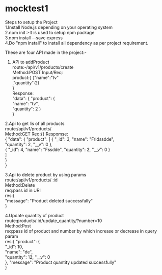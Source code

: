 # mocktest1
Steps to setup the Project  
1.Install Node.js  depending on your operating system  
2.npm init :-It is used to setup npm package   
3.npm install --save express  
4.Do "npm install" to install all dependency as per project requirement.   

These are four API made in the project:-

1. APi to addProduct  
route:-/api/v1/products/create  
Method:POST
Input/Req:  
product:{
    {"name":"tv"  
    ,"quantity":2}  
}  
Response:    
"data": {
        "product": {  
            "name": "tv",  
            "quantity": 2 
        }  
    }  
    
2.Api to get lis of all products  
route:/api/v1/products/    
Method:GET
Req:{}
Respomse:  
{
    "data": {
        "product": [
            {
                "_id": 3,
                "name": "Fridssdde",    
                "quantity": 2,
                "__v": 0
            },   
            {
                "_id": 4,
                "name": "Fssdde",
                "quantity": 2,
                "__v": 0
            }    
        ]    
    }    
}   

3.Api to delete product by using params   
route:/api/v1/products/ :id   
Method:Delete  
req:pass id in URl   
res:{  
    "message": "Product deleted successfully"  
}


4.Update quantity of product    
route:products/:id/update_quantity/?number=10     
Method:Post    
req:pass id of product and number by which increase or decrease in query param     
res:{
    "product": {  
        "_id": 10,  
        "name": "de",  
        "quantity": 12, 
        "__v": 0   
    },
    "message": "Product quantity updated successfully"  
}





